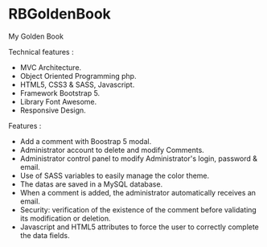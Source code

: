 # RBGoldenBook
My Golden Book

Technical features :
- MVC Architecture.
- Object Oriented Programming php.
- HTML5, CSS3 & SASS, Javascript.
- Framework Bootstrap 5.
- Library Font Awesome.
- Responsive Design.

Features :
- Add a comment with Boostrap 5 modal.
- Administrator account to delete and modify Comments.
- Administrator control panel to modify Administrator's login, password & email.
- Use of SASS variables to easily manage the color theme.
- The datas are saved in a MySQL database.
- When a comment is added, the administrator automatically receives an email.
- Security: verification of the existence of the comment before validating its modification or deletion.
- Javascript and HTML5 attributes to force the user to correctly complete the data fields.